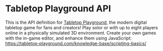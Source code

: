 # Tabletop Playground API

This is the API definition for [Tabletop Playground](https://tabletop-playground.com), the modern digital tabletop game for fans and creators! Play solor or with up to eight players online in a physically simulated 3D environment. Create your own games with the in-game editor, and enhance them using JavaScript: https://tabletop-playground.com/knowledge-base/scripting-basics/
